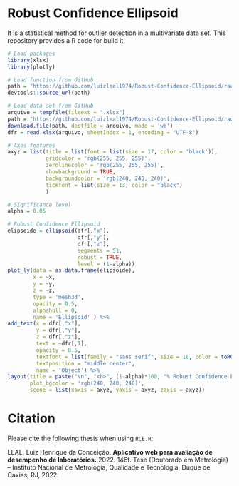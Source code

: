 # Robust Confidence Ellipsoid

It is a statistical method for outlier detection in a multivariate data set. This repository provides a R code for build it.

```r
# Load packages
library(xlsx)
library(plotly)

# Load function from GitHub
path = "https://github.com/luizleal1974/Robust-Confidence-Ellipsoid/raw/main/RCE.R"
devtools::source_url(path)

# Load data set from GitHub
arquivo = tempfile(fileext = ".xlsx")
path = "https://github.com/luizleal1974/Robust-Confidence-Ellipsoid/raw/main/data.xlsx"
download.file(path, destfile = arquivo, mode = 'wb')
dfr = read.xlsx(arquivo, sheetIndex = 1, encoding = "UTF-8")

# Axes features
axyz = list(title = list(font = list(size = 17, color = 'black')),
            gridcolor = 'rgb(255, 255, 255)',
            zerolinecolor = 'rgb(255, 255, 255)',
            showbackground = TRUE,
            backgroundcolor = 'rgb(240, 240, 240)',
            tickfont = list(size = 13, color = "black")
            )

# Significance level
alpha = 0.05

# Robust Confidence Ellipsoid
elipsoide = ellipsoid(dfr[,"x"],
                      dfr[,"y"],
                      dfr[,"z"],
                      segments = 51,
                      robust = TRUE,
                      level = (1-alpha))
plot_ly(data = as.data.frame(elipsoide),
        x = ~x,
        y = ~y,
        z = ~z,
        type = 'mesh3d',
        opacity = 0.5,
        alphahull = 0,
        name = 'Ellipsoid' ) %>%
add_text(x = dfr[,"x"],
         y = dfr[,"y"],
         z = dfr[,"z"],
         text = ~dfr[,1],
         opacity = 0.5,
         textfont = list(family = "sans serif", size = 18, color = toRGB("black")),
         textposition = "middle center",
         name = 'Object') %>%
layout(title = paste("\n", "<b>", (1-alpha)*100, "% Robust Confidence Ellipsoid</b>" , sep=""),
       plot_bgcolor = 'rgb(240, 240, 240)',
       scene = list(xaxis = axyz, yaxis = axyz, zaxis = axyz))
```

# Citation

Please cite the following thesis when using `RCE.R`:

LEAL, Luiz Henrique da Conceição. <b>Aplicativo web para avaliação de desempenho de laboratórios.</b> 2022. 146f. Tese (Doutorado em Metrologia) – Instituto Nacional de Metrologia, Qualidade e Tecnologia, Duque de Caxias, RJ, 2022.
